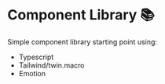 # Component Library 📚

Simple component library starting point using:

- Typescript
- Tailwind/twin.macro
- Emotion

